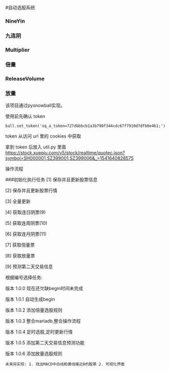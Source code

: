#自动选股系统

### NineYin
### 九连阴

### Multiplier
### 倍量

### ReleaseVolume
### 放量

该项目通过pysnowball实现。

使用前先确认 token

`ball.set_token('xq_a_token=727dbbbcb1a3b790f344cdc67f7910d7dfb0e461;')`

token 从访问 url 里的 cookies 中获取

拿到 token 后放入 util.py 里面
[https://stock.xueqiu.com/v5/stock/realtime/quotec.json?symbol=SH000001,SZ399001,SZ399006&_=1541640828575
](https://stock.xueqiu.com/v5/stock/realtime/quotec.json?symbol=SH000001,SZ399001,SZ399006&_=1541640828575)



操作流程

###初始化执行任务
[1] 保存并且更新股票信息

[2] 保存并且更新股票行情

[3] 全量更新

[4] 获取连日阴票(9)

[5] 获取连周阴票(10)

[6] 获取连月阴票(11)

[7] 获取倍量票

[8] 获取放量票

[9] 预测第二天交易信息

根据编号选择任务:





版本 1.0.0 现在还欠缺begin时间未完成

版本 1.0.1 自动生成begin

版本 1.0.2 添加倍量选股规则

版本 1.0.3 整合mariadb,整合操作流程

版本 1.0.4 定时选股,定时更新行情

版本 1.0.5 添加第二天交易信息预测功能

版本 1.0.6 添加放量选股规则

    未来将实现: 1. 找出MACD中白线和黄线接近0的股票 2. 可视化界面
